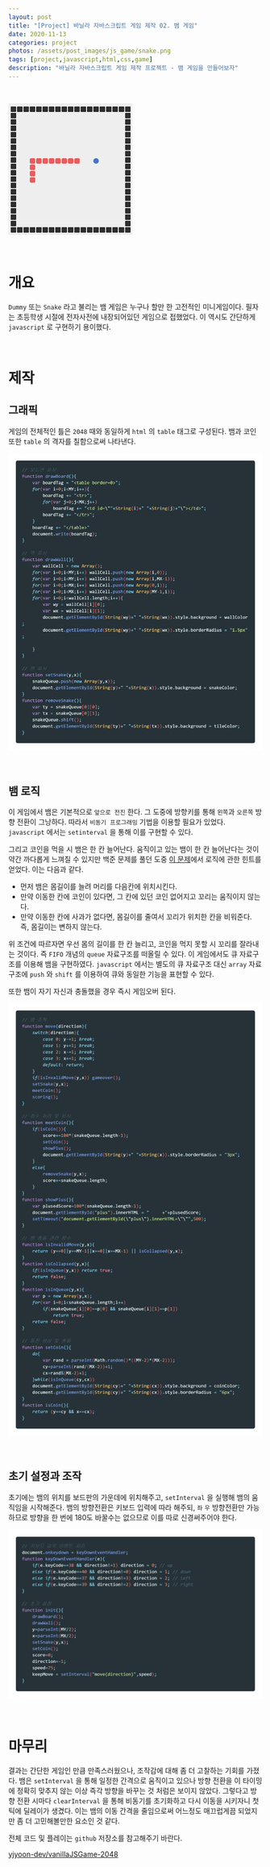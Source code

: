 ```yaml
---
layout: post
title: "[Project] 바닐라 자바스크립트 게임 제작 02. 뱀 게임"
date: 2020-11-13
categories: project
photos: /assets/post_images/js_game/snake.png
tags: [project,javascript,html,css,game]
description: "바닐라 자바스크립트 게임 제작 프로젝트 - 뱀 게임을 만들어보자"
---
```


<br>

![snake](/assets/post_images/js_game/ex_snake.png)

<br>

# 개요

`Dummy` 또는 `Snake` 라고 불리는 뱀 게임은 누구나 할만 한 고전적인 미니게임이다. 필자는 초등학생 시절에 전자사전에 내장되어있던 게임으로 접했었다. 이 역시도 간단하게 `javascript` 로 구현하기 용이했다.

<br>

# 제작

## 그래픽

게임의 전체적인 틀은 `2048` 때와 동일하게 `html` 의 `table` 태그로 구성된다. 뱀과 코인 또한 `table` 의 격자를 칠함으로써 나타낸다.

![1](/assets/post_images/js_game/snake_1.png)

<br>

## 뱀 로직

이 게임에서 뱀은 기본적으로 `앞으로 전진` 한다. 그 도중에 방향키를 통해 `왼쪽`과 `오른쪽` 방향 전환이 그낭하다. 따라서 `비동기 프로그래밍` 기법을 이용할 필요가 있었다. `javascript` 에서는 `setinterval` 을 통해 이를 구현할 수 있다.

그리고 코인을 먹을 시 뱀은 한 칸 늘어난다. 움직이고 있는 뱀이 한 칸 늘어난다는 것이 약간 까다롭게 느껴질 수 있지만 백준 문제를 풀던 도중 [이 문제](https://yjyoon-dev.github.io/boj/2020/10/21/boj-3190/)에서 로직에 관한 힌트를 얻었다. 이는 다음과 같다.

- 먼저 뱀은 몸길이를 늘려 머리를 다음칸에 위치시킨다.
- 만약 이동한 칸에 코인이 있다면, 그 칸에 있던 코인 없어지고 꼬리는 움직이지 않는다.
- 만약 이동한 칸에 사과가 없다면, 몸길이를 줄여서 꼬리가 위치한 칸을 비워준다. 즉, 몸길이는 변하지 않는다.

위 조건에 따르자면 우선 몸의 길이를 한 칸 늘리고, 코인을 먹지 못할 시 꼬리를 잘라내는 것이다. 즉 `FIFO` 개념의 `queue` 자료구조를 떠올릴 수 있다. 이 게임에서도 큐 자료구조를 이용해 뱀을 구현하였다. `javascript` 에서는 별도의 큐 자료구조 대신 `array` 자료구조에 `push` 와 `shift` 를 이용하여 큐와 동일한 기능을 표현할 수 있다.

또한 뱀이 자기 자신과 충돌했을 경우 즉시 게임오버 된다.

![2](/assets/post_images/js_game/snake_2.png)

<br>

## 초기 설정과 조작

초기에는 뱀의 위치를 보드판의 가운데에 위치해주고, `setInterval` 을 실행해 뱀의 움직임을 시작해준다. 뱀의 방향전환은 키보드 입력에 따라 해주되, `좌` `우` 방향전환만 가능하므로 방향을 한 번에 180도 바꿀수는 없으므로 이를 따로 신경써주어야 한다.

![3](/assets/post_images/js_game/snake_3.png)

<br>

# 마무리

결과는 간단한 게임인 만큼 만족스러웠으나, 조작감에 대해 좀 더 고찰하는 기회를 가졌다. 뱀은 `setInterval` 을 통해 일정한 간격으로 움직이고 있으나 방향 전환을 이 타이밍에 정확히 맞추지 않는 이상 즉각 방향을 바꾸는 것 처럼은 보이지 않았다. 그렇다고 방향 전환 시마다 `clearInterval` 을 통해 비동기를 초기화하고 다시 이동을 시키자니 첫 틱에 딜레이가 생겼다. 이는 뱀의 이동 간격을 줄임으로써 어느정도 매끄럽게끔 되었지만 좀 더 고민해볼만한 요소인 것 같다.

전체 코드 및 플레이는 `github` 저장소를 참고해주기 바란다.

[yjyoon-dev/vanillaJSGame-2048](https://github.com/yjyoon-dev/vanilla-javascript-game/tree/master/snake)